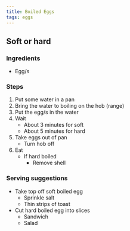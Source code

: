 ```yaml
---
title: Boiled Eggs
tags: eggs
---
```


## Soft or hard

### Ingredients

- Egg/s


### Steps

1. Put some water in a pan
2. Bring the water  to boiling on the hob (range)
3. Put the egg/s in the water
4. Wait
	- About 3 minutes for soft
	- About 5 minutes for hard
5. Take eggs out of pan
	- Turn hob off
6. Eat
	- If hard boiled
		- Remove shell

### Serving suggestions

- Take top off soft boiled egg
	- Sprinkle salt
	- Thin strips of toast
- Cut hard boiled egg into slices
	- Sandwich
	- Salad
